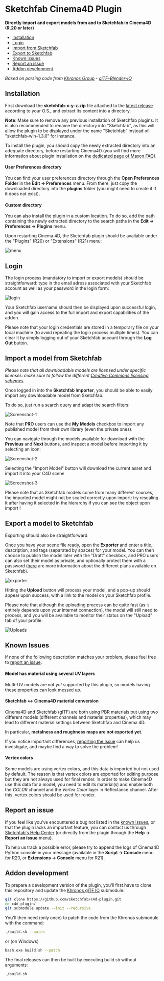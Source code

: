 # Sketchfab Cinema4D Plugin

**Directly import and export models from and to Sketchfab in Cinema4D (R.20 or later)**

* [Installation](#installation)
* [Login](#login)
* [Import from Sketchfab](#import-a-model-from-sketchfab)
* [Export to Sketchfab](#export-a-model-to-sketchfab)
* [Known issues](#known-issues)
* [Report an issue](#report-an-issue)
* [Addon development](#addon-development)

*Based on parsing code from  [Khronos Group](https://github.com/KhronosGroup) - [glTF-Blender-IO](https://github.com/KhronosGroup/glTF-Blender-IO)*

## Installation

First download the **sketchfab-x-y-z.zip** file attached to the [latest release](https://github.com/sketchfab/c4d-plugin/releases/latest) according to your O.S., and extract its content into a directory.

**Note**: Make sure to remove any previous installation of Sketchfab plugins. It is also recommended to rename the directory into "Sketchfab", as this will allow the plugin to be displayed under the name "Sketchfab" instead of "sketchfab-win-1.3.0" for instance.

To install the plugin, you should copy the newly extracted directory into an adequate directory, before restarting Cinema4D (you will find more information about plugin installation on the [dedicated page of Maxon FAQ](https://support.maxon.net/hc/en-us/articles/1500006433061-Where-do-I-install-plugins-in-R20-and-higher-)).

#### User Preferences directory

You can find your user preferences directory through the **Open Preferences Folder** in the **Edit -> Preferences** menu. From there, just copy the downloaded directory into the **plugins** folder (you might need to create it if it does not exist).

#### Custom directory

You can also install the plugin in a custom location. To do so, add the path containing the newly extracted directory to the search paths in the **Edit -> Preferences -> Plugins** menu.

Upon restarting Cinema 4D, the Sketchfab plugin should be available under the "Plugins" (R20) or "Extensions" (R21) menu:

![menu](https://user-images.githubusercontent.com/52042414/65263442-f9e2ed80-db0c-11e9-96ba-76e7edab1c1d.png)

## Login

The login process (mandatory to import or export models) should be straightforward: type in the email adress associated with your Sketchfab account as well as your password in the login form:

![login](https://user-images.githubusercontent.com/52042414/65263673-652cbf80-db0d-11e9-8204-ceca46b6813e.png)

Your Sketchfab username should then be displayed upon successful login, and you will gain access to the full import and export capabilities of the addon. 

Please note that your login credentials are stored in a temporary file on your local machine (to avoid repeating the login process multiple times). 
You can clear it by simply logging out of your Sketchfab account through the **Log Out** button.


## Import a model from Sketchfab

*Please note that all downloadable models are licensed under specific licenses: make sure to follow the different [Creative Commons licensing schemes](https://help.sketchfab.com/hc/en-us/articles/201368589-Downloading-Models#licenses).*

Once logged in into the **Sketchfab Importer**, you should be able to easily import any downloadable model from Sketchfab. 

To do so, just run a search query and adapt the search filters:

![Screenshot-1](https://user-images.githubusercontent.com/4066133/60028977-90d01300-96a0-11e9-8892-d228a7943d0d.JPG)


Note that **PRO** users can use the **My Models** checkbox to import any published model from their own library (even the private ones).

You can navigate through the models available for download with the **Previous** and **Next** buttons, and inspect a model before importing it by selecting an icon:

![Screenshot-2](https://user-images.githubusercontent.com/4066133/60028983-93cb0380-96a0-11e9-8f98-b9f257bdb079.JPG)

Selecting the "Import Model" button will download the current asset and import it into your C4D scene

![Screenshot-3](https://user-images.githubusercontent.com/4066133/60028986-96c5f400-96a0-11e9-887f-395c957cf150.JPG)

Please note that as Sketchfab models come from many different sources, the imported model might not be scaled correctly upon import: try rescaling it after having it selected in the hierarchy if you can see the object upon import !

## Export a model to Sketchfab

Exporting should also be straightforward:

Once you have your scene file ready, open the **Exporter** and enter a title, description, and tags (separated by spaces) for your model. You can then choose to publish the model later with the "Draft" checkbox, and PRO users can also set their model as private, and optionally protect them with a password ([here](https://sketchfab.com/plans) are more information about the different plans available on Sketchfab).

![exporter](https://user-images.githubusercontent.com/52042414/65264692-74ad0800-db0f-11e9-8ae8-1c300764b5cb.png)

Hitting the **Upload** button will process your model, and a pop-up should appear upon success, with a link to the model on your Sketchfab profile.

Please note that although the uploading process can be quite fast (as it entirely depends upon your internet connection), the model will still need to process, and you will be available to monitor their status on the "Upload" tab of your profile:

![Uploads](https://user-images.githubusercontent.com/52042414/65265316-edf92a80-db10-11e9-8d1d-0c3235cea640.png)

## Known Issues

If none of the following description matches your problem, please feel free to [report an issue](#report-an-issue).

#### Model has material using several UV layers

Mutli-UV models are not *yet* supported by this plugin, so models having these properties can look messed up.

#### Sketchfab <-> Cinema4D material conversion

Cinema4D and Sketchfab (glTF) are both using PBR materials but using two different models (different channels and material properties), which may lead to different material settings between Sketchfab and Cinema 4D.

In particular, **metalness and roughness maps are not exported yet**.

If you notice important differences, [reporting the issue](#report-an-issue) can help us investigate, and maybe find a way to solve the problem!

#### Vertex colors

Some models are using vertex colors, and this data is imported but not used by default. The reason is that vertex colors are exported for editing purpose but they are not always used for final render.
In order to make Cinema4D use this data for a model, you need to edit its material(s) and enable both the _COLOR_ channel and the _Vertex Color_ layer in Reflectance channel.
After this, vertex colors should be used for render.

## Report an issue

If you feel like you've encountered a bug not listed in the [known issues](#known-issues), or that the plugin lacks an important feature, you can contact us through [Sketchfab's Help Center](https://help.sketchfab.com/hc/en-us/requests/new?type=exporters&subject=Cinema4D+Plugin) (or directly from the plugin through the **Help -> Report an issue** menu).

To help us track a possible error, please try to append the logs of Cinema4D Python console in your message (available in the **Script -> Console** menu for R20, or **Extensions -> Console** menu for R21).


## Addon development

To prepare a development version of the plugin, you'll first have to clone this repository and update the [Khronos glTF IO](https://github.com/KhronosGroup/glTF-Blender-IO) submodule:
```sh
git clone https://github.com/sketchfab/c4d-plugin.git
cd c4d-plugin/
git submodule update --init --recursive
```

You'll then need (only once) to patch the code from the Khronos submodule with the command:
```sh
./build.sh --patch
```

or (on Windows) 

```sh
bash.exe build.sh --patch
```

The final releases can then be built by executing build.sh without arguments:
```
./build.sh
```
